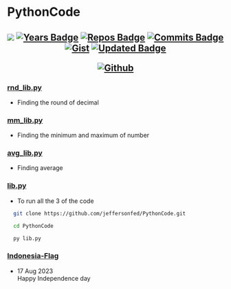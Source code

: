 # PythonCode
<h2 align="center">

[![](https://komarev.com/ghpvc/?username=jeffersonfed&label=Profile%20Visits&color=blue&style=flat)](#top)
[![Years Badge](https://badges.pufler.dev/years/jeffersonfed?&label=Years&color=blue&icon=5&pretty=false&style=flat)](#top)
[![Repos Badge](https://badges.pufler.dev/repos/jeffersonfed?&label=Repo&color=blue&icon=5&pretty=false&style=flat)](#top)
[![Commits Badge](https://badges.pufler.dev/commits/all/jeffersonfed?&label=Overall%20Commits&color=blue&icon=5&pretty=false&style=flat)](#top)
[![Gist](https://badges.pufler.dev/gists/jeffersonfed?&label=Gist&color=blue&icon=5&pretty=false&style=flat)](https://gist.github.com/jeffersonfed)
[![Updated Badge](https://badges.pufler.dev/updated/jeffersonfed/PythonCode?&label=Last%20Updated&color=blue&icon=5&pretty=false&style=flat)](#top)


<!-- ## 🌐 Socials: -->
[![Github](https://img.shields.io/badge/GitHub-100000?style=for-the-badge&logo=github&logoColor=white)](https://github.com/jeffersonfed) 


</h2>

### [rnd_lib.py](/../../../../jeffersonfed/PythonCode/blob/main/rnd_lib.py)
- Finding the round of decimal

### [mm_lib.py](/../../../../jeffersonfed/PythonCode/blob/main/mm_lib.py)
- Finding the minimum and maximum of number

### [avg_lib.py](/../../../../jeffersonfed/PythonCode/blob/main/avg_lib.py)
- Finding average

### [lib.py](/../../../../jeffersonfed/PythonCode/blob/main/lib.py)
- To run all the 3 of the code
```bash
  git clone https://github.com/jeffersonfed/PythonCode.git
```
```bash
  cd PythonCode
```
```bash
  py lib.py
```

### [Indonesia-Flag](/../../../../jeffersonfed/PythonCode/blob/main/Indonesia-flag/flag.py)
- 17 Aug 2023<br>
  Happy Independence day
